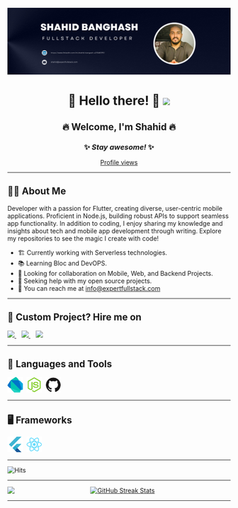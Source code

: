 <div align="center">

![Shahid's Banner](./shahidbangash-banner.png)

# :star2: Hello there! :star2: <img src="./wave-animated.gif" width="30px">
## :fire: Welcome, I'm Shahid :fire:
### :sparkles: _Stay awesome!_ :sparkles:

[Profile views](https://gpvc.arturio.dev/shahidBangash)

</div>

---



## 🙋‍♂️ About Me 

Developer with a passion for Flutter, creating diverse, user-centric mobile applications. Proficient in Node.js, building robust APIs to support seamless app functionality. In addition to coding, I enjoy sharing my knowledge and insights about tech and mobile app development through writing. Explore my repositories to see the magic I create with code!

- 🏗️ Currently working with Serverless technologies.
- 📚 Learning Bloc and DevOPS.
- 👬 Looking for collaboration on Mobile, Web, and Backend Projects.
- 🤝 Seeking help with my open source projects.
- 📮 You can reach me at [info@expertfullstack.com](mailto:info@expertfullstack.com)

---

## 💼 Custom Project? Hire me on

<a href="https://www.fiverr.com/share/9zVV0e">
  <img src='https://img.shields.io/badge/fiverr-%2300ADD8.svg?&style=for-the-badge&logo=fiverr&logoColor=white' height='25'/>
</a>&nbsp;&nbsp;

<a href="https://www.upwork.com/freelancers/~0172ab5b11b7bd3f99?viewMode=1">
  <img src='https://img.shields.io/badge/Upwork-%2300ADD8.svg?&style=for-the-badge&logo=upwork&logoColor=white' height='25'/>
</a>&nbsp;&nbsp;

<a href="https://www.linkedin.com/in/shahid-bangash-320685158/">
 <img src='https://img.shields.io/badge/linkedin-%2300ADD8.svg?&style=for-the-badge&logo=linkedIn&logoColor=white' height='25'/>
</a>

---

## 🧰 Languages and Tools

<img src="https://github.com/devicons/devicon/blob/master/icons/dart/dart-original.svg" width="35px">&nbsp;&nbsp;<img src="https://github.com/devicons/devicon/blob/master/icons/nodejs/nodejs-original.svg" width="35px">&nbsp;&nbsp;<img src="https://github.com/devicons/devicon/blob/master/icons/github/github-original.svg" width="35px">

---

## 🖥️ Frameworks

<img src="https://github.com/devicons/devicon/blob/master/icons/flutter/flutter-original.svg" width="35px">&nbsp;&nbsp;<img src="https://github.com/devicons/devicon/blob/master/icons/react/react-original.svg" width="35px">

---

![Hits](https://hits.seeyoufarm.com/api/count/incr/badge.svg?url=https%3A%2F%2Fgithub.com%2Fshahidbangash%2Fhit-counter&count_bg=%2379C83D&title_bg=%23555555&icon=&icon_color=%23E7E7E7&title=hits&edge_flat=false)

---

<img align="left" src="https://github-readme-stats.vercel.app/api?username=Shahidbangash&show_icons=true&include_all_commits=true&theme=dark&count_private=true"/>


<p align="center">
  <a href="https://git.io/streak-stats">
    <img src="https://github-readme-streak-stats.herokuapp.com/?user=ShahidBangash&theme=default" alt="GitHub Streak Stats">
  </a>
</p>

---
